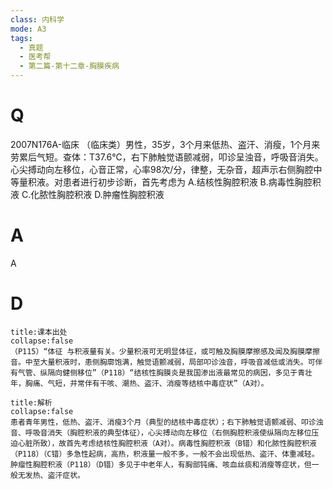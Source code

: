 ```yaml
---
class: 内科学
mode: A3
tags:
  - 真题
  - 医考帮
  - 第二篇-第十二章-胸膜疾病
---
```


# Q
2007N176A-临床 （临床类）男性，35岁，3个月来低热、盗汗、消瘦，1个月来劳累后气短。查体：T37.6℃，右下肺触觉语颤减弱，叩诊呈浊音，呼吸音消失。心尖搏动向左移位，心音正常，心率98次/分，律整，无杂音，超声示右侧胸腔中等量积液。对患者进行初步诊断，首先考虑为
A.结核性胸腔积液
B.病毒性胸腔积液
C.化脓性胸腔积液
D.肿瘤性胸腔积液

# A
A
# D
```ad-note
title:课本出处
collapse:false
（P115）“体征 与积液量有关。少量积液可无明显体征，或可触及胸膜摩擦感及闻及胸膜摩擦音。中至大量积液时，患侧胸廓饱满，触觉语颤减弱，局部叩诊浊音，呼吸音减低或消失。可伴有气管、纵隔向健侧移位”（P118）“结核性胸膜炎是我国渗出液最常见的病因，多见于青壮年，胸痛、气短，并常伴有干咳、潮热、盗汗、消瘦等结核中毒症状”（A对）。
```

```ad-summary
title:解析
collapse:false
患者青年男性，低热、盗汗、消瘦3个月（典型的结核中毒症状）；右下肺触觉语颤减弱、叩诊浊音、呼吸音消失（胸腔积液的典型体征），心尖搏动向左移位（右侧胸腔积液使纵隔向左移位压迫心脏所致），故首先考虑结核性胸腔积液（A对）。病毒性胸腔积液（B错）和化脓性胸腔积液（P118）（C错）多急性起病，高热，积液量一般不多，一般不会出现低热、盗汗、体重减轻。肿瘤性胸腔积液（P118）（D错）多见于中老年人，有胸部钝痛、咳血丝痰和消瘦等症状，但一般无发热、盗汗症状。
```

